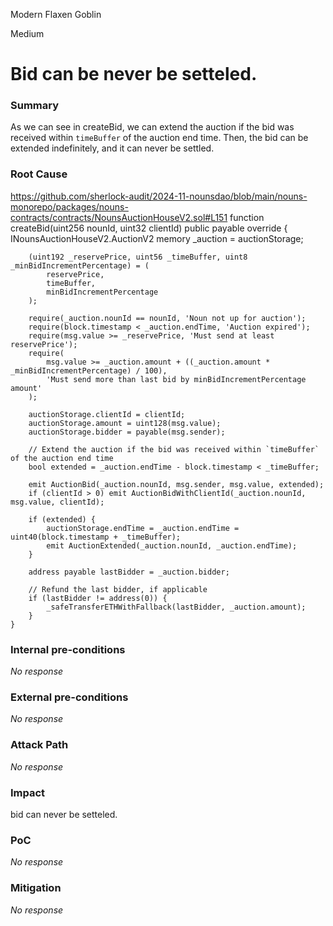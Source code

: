 Modern Flaxen Goblin

Medium

# Bid can be never be setteled.

### Summary

As we can see in createBid, we can extend the auction if the bid was received within `timeBuffer` of the auction end time. Then, the bid can be extended indefinitely, and it can never be settled.

### Root Cause

https://github.com/sherlock-audit/2024-11-nounsdao/blob/main/nouns-monorepo/packages/nouns-contracts/contracts/NounsAuctionHouseV2.sol#L151
 function createBid(uint256 nounId, uint32 clientId) public payable override {
        INounsAuctionHouseV2.AuctionV2 memory _auction = auctionStorage;

        (uint192 _reservePrice, uint56 _timeBuffer, uint8 _minBidIncrementPercentage) = (
            reservePrice,
            timeBuffer,
            minBidIncrementPercentage
        );

        require(_auction.nounId == nounId, 'Noun not up for auction');
        require(block.timestamp < _auction.endTime, 'Auction expired');
        require(msg.value >= _reservePrice, 'Must send at least reservePrice');
        require(
            msg.value >= _auction.amount + ((_auction.amount * _minBidIncrementPercentage) / 100),
            'Must send more than last bid by minBidIncrementPercentage amount'
        );

        auctionStorage.clientId = clientId;
        auctionStorage.amount = uint128(msg.value);
        auctionStorage.bidder = payable(msg.sender);

        // Extend the auction if the bid was received within `timeBuffer` of the auction end time
        bool extended = _auction.endTime - block.timestamp < _timeBuffer;

        emit AuctionBid(_auction.nounId, msg.sender, msg.value, extended);
        if (clientId > 0) emit AuctionBidWithClientId(_auction.nounId, msg.value, clientId);

        if (extended) {
            auctionStorage.endTime = _auction.endTime = uint40(block.timestamp + _timeBuffer);
            emit AuctionExtended(_auction.nounId, _auction.endTime);
        }

        address payable lastBidder = _auction.bidder;

        // Refund the last bidder, if applicable
        if (lastBidder != address(0)) {
            _safeTransferETHWithFallback(lastBidder, _auction.amount);
        }
    }


### Internal pre-conditions

_No response_

### External pre-conditions

_No response_

### Attack Path

_No response_

### Impact

bid can never be setteled.

### PoC

_No response_

### Mitigation

_No response_